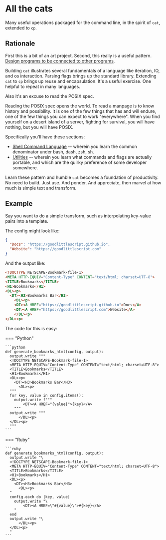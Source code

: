 # All the cats

Many useful operations packaged for the command line, in the spirit of `cat`, extended to `cp`.

## Rationale

First this is a bit of an art project.  Second, this really is a useful pattern.  [Design programs to be connected to other programs](http://www.catb.org/~esr/writings/taoup/html/ch01s06.html#id2877684).

Building `cat` illustrates several fundamentals of a language like iteration, IO, and os interaction.  Parsing flags brings up the standard library.  Extending `cat` to `cp` brings up reuse and encapsulation. It's a useful exercise.  One helpful to repeat in many languages.

Also it's an excuse to read the POSIX spec.

Reading the POSIX spec opens the world.  To read a manpage is to know history and possibility.  It is one of the few things that has and will endure, one of the few things you can expect to work "everywhere".  When you find yourself on a desert island of a server, fighting for survival, you will have nothing, but you will have POSIX.

Specifically you'll have these sections:

* [Shell Command Language](https://pubs.opengroup.org/onlinepubs/000095399/idx/shell.html) -- wherein you learn the common denominator under bash, dash, zsh, sh.
* [Utilities](https://pubs.opengroup.org/onlinepubs/000095399/idx/utilities.html) -- wherein you learn what commands and flags are actually portable, and which are the quirky preference of some developer somewhere.

Learn these pattern and humble `cat` becomes a foundation of productivity.  No need to build.  Just use.  And ponder.  And appreciate, then marvel at how much is simple text and transform.


## Example

Say you want to do a simple transform, such as interpolating key-value pairs into a template.

The config might look like:

```json
{
  "Docs": "https://goodlittlescript.github.io",
  "Website": "https://goodlittlescript.com"
}
```

And the output like:

```html
<!DOCTYPE NETSCAPE-Bookmark-file-1>
<META HTTP-EQUIV="Content-Type" CONTENT="text/html; charset=UTF-8">
<TITLE>Bookmarks</TITLE>
<H1>Bookmarks</H1>
<DL><p>
  <DT><H3>Bookmarks Bar</H3>
    <DL><p>
    <DT><A HREF="https://goodlittlescript.github.io">Docs</A>
    <DT><A HREF="https://goodlittlescript.com">Website</A>
    </DL><p>
</DL><p>
```

The code for this is easy:

=== "Python"

    ```python
    def generate_bookmarks_html(config, output):
      output.write """
      <!DOCTYPE NETSCAPE-Bookmark-file-1>
      <META HTTP-EQUIV="Content-Type" CONTENT="text/html; charset=UTF-8">
      <TITLE>Bookmarks</TITLE>
      <H1>Bookmarks</H1>
      <DL><p>
        <DT><H3>Bookmarks Bar</H3>
          <DL><p>
      """
      for key, value in config.items():
        output.write f"""
            <DT><A HREF="{value}">{key}</A>
        """
      output.write """
          </DL><p>
      </DL><p>
      """
    ```

=== "Ruby"

    ```ruby
    def generate_bookmarks_html(config, output):
      output.write "\
      <!DOCTYPE NETSCAPE-Bookmark-file-1>
      <META HTTP-EQUIV="Content-Type" CONTENT="text/html; charset=UTF-8">
      <TITLE>Bookmarks</TITLE>
      <H1>Bookmarks</H1>
      <DL><p>
        <DT><H3>Bookmarks Bar</H3>
          <DL><p>
      "
      config.each do |key, value|
        output.write "\
            <DT><A HREF=\"#{value}\">#{key}</A>
        "
      end
      output.write "\
          </DL><p>
      </DL><p>
      "
    ```
